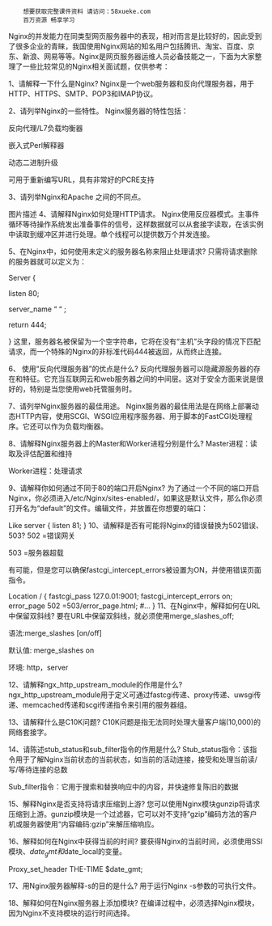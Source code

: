 ```### 此资源由 58学课资源站 收集整理 ###
	想要获取完整课件资料 请访问：58xueke.com
	百万资源 畅享学习

```
Nginx的并发能力在同类型网页服务器中的表现，相对而言是比较好的，因此受到了很多企业的青睐，我国使用Nginx网站的知名用户包括腾讯、淘宝、百度、京东、新浪、网易等等。Nginx是网页服务器运维人员必备技能之一，下面为大家整理了一些比较常见的Nginx相关面试题，仅供参考：

1、请解释一下什么是Nginx?
Nginx是一个web服务器和反向代理服务器，用于HTTP、HTTPS、SMTP、POP3和IMAP协议。

2、请列举Nginx的一些特性。
Nginx服务器的特性包括：

反向代理/L7负载均衡器

嵌入式Perl解释器

动态二进制升级

可用于重新编写URL，具有非常好的PCRE支持

3、请列举Nginx和Apache 之间的不同点。

图片描述
4、请解释Nginx如何处理HTTP请求。
Nginx使用反应器模式。主事件循环等待操作系统发出准备事件的信号，这样数据就可以从套接字读取，在该实例中读取到缓冲区并进行处理。单个线程可以提供数万个并发连接。

5、在Nginx中，如何使用未定义的服务器名称来阻止处理请求?
只需将请求删除的服务器就可以定义为：

Server {

listen 80;

server_name “ “ ;

return 444;

}
这里，服务器名被保留为一个空字符串，它将在没有“主机”头字段的情况下匹配请求，而一个特殊的Nginx的非标准代码444被返回，从而终止连接。

6、 使用“反向代理服务器”的优点是什么?
反向代理服务器可以隐藏源服务器的存在和特征。它充当互联网云和web服务器之间的中间层。这对于安全方面来说是很好的，特别是当您使用web托管服务时。

7、请列举Nginx服务器的最佳用途。
Nginx服务器的最佳用法是在网络上部署动态HTTP内容，使用SCGI、WSGI应用程序服务器、用于脚本的FastCGI处理程序。它还可以作为负载均衡器。

8、请解释Nginx服务器上的Master和Worker进程分别是什么?
Master进程：读取及评估配置和维持

Worker进程：处理请求

9、请解释你如何通过不同于80的端口开启Nginx?
为了通过一个不同的端口开启Nginx，你必须进入/etc/Nginx/sites-enabled/，如果这是默认文件，那么你必须打开名为“default”的文件。编辑文件，并放置在你想要的端口：

Like server { listen 81; }
10、请解释是否有可能将Nginx的错误替换为502错误、503?
502 =错误网关

503 =服务器超载

有可能，但是您可以确保fastcgi_intercept_errors被设置为ON，并使用错误页面指令。

Location / {
fastcgi_pass 127.0.01:9001;
fastcgi_intercept_errors on;
error_page 502 =503/error_page.html;
#…
}
11、在Nginx中，解释如何在URL中保留双斜线?
要在URL中保留双斜线，就必须使用merge_slashes_off;

语法:merge_slashes [on/off]

默认值: merge_slashes on

环境: http，server

12、请解释ngx_http_upstream_module的作用是什么?
ngx_http_upstream_module用于定义可通过fastcgi传递、proxy传递、uwsgi传递、memcached传递和scgi传递指令来引用的服务器组。

13、请解释什么是C10K问题?
C10K问题是指无法同时处理大量客户端(10,000)的网络套接字。

14、请陈述stub_status和sub_filter指令的作用是什么?
Stub_status指令：该指令用于了解Nginx当前状态的当前状态，如当前的活动连接，接受和处理当前读/写/等待连接的总数

Sub_filter指令：它用于搜索和替换响应中的内容，并快速修复陈旧的数据

15、解释Nginx是否支持将请求压缩到上游?
您可以使用Nginx模块gunzip将请求压缩到上游。gunzip模块是一个过滤器，它可以对不支持“gzip”编码方法的客户机或服务器使用“内容编码:gzip”来解压缩响应。

16、解释如何在Nginx中获得当前的时间?
要获得Nginx的当前时间，必须使用SSI模块、$date_gmt和$date_local的变量。

Proxy_set_header THE-TIME $date_gmt;

17、用Nginx服务器解释-s的目的是什么?
用于运行Nginx -s参数的可执行文件。

18、解释如何在Nginx服务器上添加模块?
在编译过程中，必须选择Nginx模块，因为Nginx不支持模块的运行时间选择。